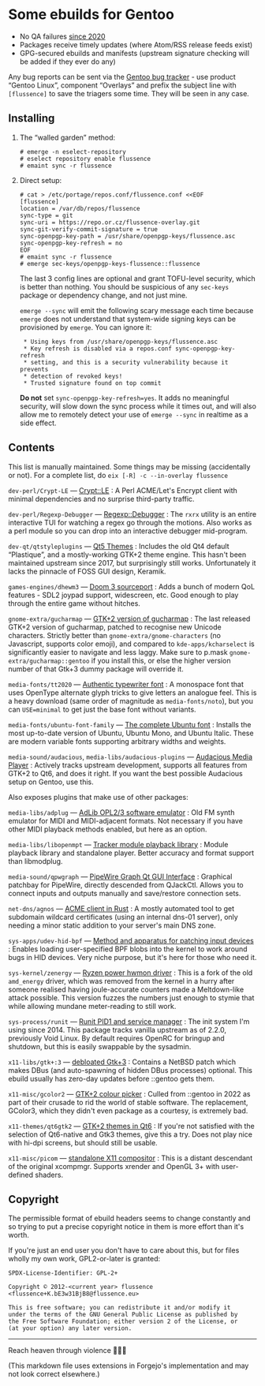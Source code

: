 Some ebuilds for Gentoo
=======================

* No QA failures [since 2020](https://bugs.gentoo.org/buglist.cgi?component=Overlays&product=Gentoo%20Linux&query_format=advanced&short_desc=[flussence]&short_desc_type=substring)
* Packages receive timely updates (where Atom/RSS release feeds exist)
* GPG-secured ebuilds and manifests (upstream signature checking will be added if they ever do any)

Any bug reports can be sent via the [Gentoo bug tracker](https://bugs.gentoo.org) - use product
“Gentoo Linux”, component “Overlays” and prefix the subject line with `[flussence]` to save the
triagers some time. They will be seen in any case.

Installing
----------
1. The “walled garden” method:
   ```sh-session
   # emerge -n eselect-repository
   # eselect repository enable flussence
   # emaint sync -r flussence
   ```

2. Direct setup:
   ```sh-session
   # cat > /etc/portage/repos.conf/flussence.conf <<EOF
   [flussence]
   location = /var/db/repos/flussence
   sync-type = git
   sync-uri = https://repo.or.cz/flussence-overlay.git
   sync-git-verify-commit-signature = true
   sync-openpgp-key-path = /usr/share/openpgp-keys/flussence.asc
   sync-openpgp-key-refresh = no
   EOF
   # emaint sync -r flussence
   # emerge sec-keys/openpgp-keys-flussence::flussence
   ```

   The last 3 config lines are optional and grant TOFU-level security, which is better than nothing.
   You should be suspicious of any `sec-keys` package or dependency change, and not just mine.

   `emerge --sync` will emit the following scary message each time because `emerge` does not
   understand that system-wide signing keys can be provisioned by `emerge`. You can ignore it:
   ```
    * Using keys from /usr/share/openpgp-keys/flussence.asc
    * Key refresh is disabled via a repos.conf sync-openpgp-key-refresh
    * setting, and this is a security vulnerability because it prevents
    * detection of revoked keys!
    * Trusted signature found on top commit
   ```

   **Do not** set `sync-openpgp-key-refresh=yes`. It adds no meaningful security, will slow down the
   sync process while it times out, and will also allow me to remotely detect your use of `emerge
   --sync` in realtime as a side effect.

Contents
--------
This list is manually maintained. Some things may be missing (accidentally or not).
For a complete list, do `eix [-R] -c --in-overlay flussence`

`dev-perl/Crypt-LE` — [Crypt::LE](https://metacpan.org/pod/Crypt::LE)
: A Perl ACME/Let's Encrypt client with minimal dependencies and no surprise third-party traffic.

`dev-perl/Regexp-Debugger` — [Regexp::Debugger](https://metacpan.org/pod/Regexp::Debugger)
: The `rxrx` utility is an entire interactive TUI for watching a regex go through the motions.
  Also works as a perl module so you can drop into an interactive debugger mid-program.

`dev-qt/qtstyleplugins` — [Qt5 Themes](https://code.qt.io/cgit/qt/qtstyleplugins.git/)
: Includes the old Qt4 default “Plastique”, and a mostly-working GTK+2 theme engine.
  This hasn't been maintained upstream since 2017, but surprisingly still works.
  Unfortunately it lacks the pinnacle of FOSS GUI design, Keramik.

`games-engines/dhewm3` — [Doom 3 sourceport](https://dhewm3.org)
: Adds a bunch of modern QoL features - SDL2 joypad support, widescreen, etc.
  Good enough to play through the entire game without hitches.

`gnome-extra/gucharmap` — [GTK+2 version of gucharmap](https://wiki.gnome.org/Apps/Gucharmap)
: The last released GTK+2 version of gucharmap, patched to recognise new Unicode characters.
  Strictly better than `gnome-extra/gnome-characters` (no Javascript, supports color emoji),
  and compared to `kde-apps/kcharselect` is significantly easier to navigate and less laggy.
  Make sure to p.mask `gnome-extra/gucharmap::gentoo` if you install this,
  or else the higher version number of that Gtk+3 dummy package will override it.

`media-fonts/tt2020` — [Authentic typewriter font](https://fontlibrary.org/en/font/tt2020-base-style)
: A monospace font that uses OpenType alternate glyph tricks to give letters an analogue feel.
  This is a heavy download (same order of magnitude as `media-fonts/noto`),
  but you can `USE=minimal` to get just the base font without variants.

`media-fonts/ubuntu-font-family` — [The complete Ubuntu font](https://design.ubuntu.com/font/)
: Installs the most up-to-date version of Ubuntu, Ubuntu Mono, and Ubuntu Italic.
  These are modern variable fonts supporting arbitrary widths and weights.

`media-sound/audacious`, `media-libs/audacious-plugins` — [Audacious Media Player](https://audacious-media-player.org/)
: Actively tracks upstream development, supports all features from GTK+2 to Qt6, and does it right.
  If you want the best possible Audacious setup on Gentoo, use this.

  Also exposes plugins that make use of other packages:

  `media-libs/adplug` — [AdLib OPL2/3 software emulator](https://github.com/adplug/adplug)
  : Old FM synth emulator for MIDI and MIDI-adjacent formats.
    Not necessary if you have other MIDI playback methods enabled, but here as an option.

  `media-libs/libopenmpt` — [Tracker module playback library](https://lib.openmpt.org/libopenmpt/)
  : Module playback library and standalone player.
    Better accuracy and format support than libmodplug.

`media-sound/qpwgraph` — [PipeWire Graph Qt GUI Interface](https://gitlab.freedesktop.org/rncbc/qpwgraph)
: Graphical patchbay for PipeWire, directly descended from QJackCtl.
  Allows you to connect inputs and outputs manually and save/restore connection sets.

`net-dns/agnos` — [ACME client in Rust](https://github.com/krtab/agnos)
: A mostly automated tool to get subdomain wildcard certificates (using an internal dns-01 server),
  only needing a minor static addition to your server's main DNS zone.

`sys-apps/udev-hid-bpf` — [Method and apparatus for patching input devices](https://libevdev.pages.freedesktop.org/udev-hid-bpf/)
: Enables loading user-specified BPF blobs into the kernel to work around bugs in HID devices.
  Very niche purpose, but it's here for those who need it.

`sys-kernel/zenergy` — [Ryzen power hwmon driver](https://github.com/BoukeHaarsma23/zenergy)
: This is a fork of the old `amd_energy` driver, which was removed from the kernel in a hurry after
  someone realised having joule-accurate counters made a Meltdown-like attack possible. This version
  fuzzes the numbers just enough to stymie that while allowing mundane meter-reading to still work.

`sys-process/runit` — [Runit PID1 and service manager](http://smarden.org/runit/)
: The init system I'm using since 2014.
  This package tracks vanilla upstream as of 2.2.0, previously Void Linux.
  By default requires OpenRC for bringup and shutdown, but this is easily swappable by the sysadmin.

`x11-libs/gtk+:3` — [debloated Gtk+3](https://forums.gentoo.org/viewtopic-p-8245612.html#8245612)
: Contains a NetBSD patch which makes DBus (and auto-spawning of hidden DBus processes) optional.
  This ebuild usually has zero-day updates before ::gentoo gets them.

`x11-misc/gcolor2` — [GTK+2 colour picker](https://gcolor2.sourceforge.net)
: Culled from ::gentoo in 2022 as part of their crusade to rid the world of stable software.
  The replacement, GColor3, which they didn't even package as a courtesy, is extremely bad.

`x11-themes/qt6gtk2` — [GTK+2 themes in Qt6](https://github.com/trialuser02/qt6gtk2)
: If you're not satisfied with the selection of Qt6-native and Gtk3 themes, give this a try.
  Does not play nice with hi-dpi screens, but should still be usable.

`x11-misc/picom` — [standalone X11 compositor](https://github.com/yshui/picom)
: This is a distant descendant of the original xcompmgr.
  Supports xrender and OpenGL 3+ with user-defined shaders.

Copyright
---------
The permissible format of ebuild headers seems to change constantly and so trying to put a precise
copyright notice in them is more effort than it's worth.

If you're just an end user you don't have to care about this,
but for files wholly my own work, GPL2-or-later is granted:

    SPDX-License-Identifier: GPL-2+

    Copyright © 2012-<current year> flussence <flussence+K.bE3w31BjB8@flussence.eu>

    This is free software; you can redistribute it and/or modify it
    under the terms of the GNU General Public License as published by
    the Free Software Foundation; either version 2 of the License, or
    (at your option) any later version.

* * *

Reach heaven through violence 💚🏳️‍⚧️

(This markdown file uses extensions in Forgejo's implementation and may not look correct elsewhere.)
